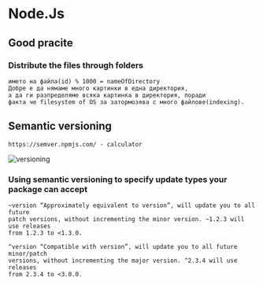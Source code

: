 # Node.Js

## Good pracite
### Distribute the files through folders
```
името на файла(id) % 1000 = nameOfDirectory
Добре е да нямаме много картинки в една директория,
а да ги разпределяме всяка картинка в директория, поради 
факта че filesystem of OS за затормозява с много файлове(indexing).
```

## Semantic versioning 
```
https://semver.npmjs.com/ - calculator
```
![versioning](https://files.fm/f/qxb82qj43)
### Using semantic versioning to specify update types your package can accept
```
~version “Approximately equivalent to version”, will update you to all future 
patch versions, without incrementing the minor version. ~1.2.3 will use releases 
from 1.2.3 to <1.3.0.

^version “Compatible with version”, will update you to all future minor/patch 
versions, without incrementing the major version. ^2.3.4 will use releases 
from 2.3.4 to <3.0.0.
```


